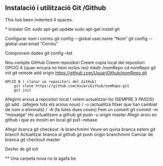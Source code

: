 ## Instalació i utilització Git /Github

<p>This has been indented 4 spaces.</p>
* Instalar Git:
sudo apt-get update
sudo apt-get install git

Configurar nom i correu 
	git config --global user.name “Nom”
	git config --global user.email “Correu”

Comprovem dades
	git config –list

Nou compte GitHub
Creem repositori
Creem copia local del repositori
	OPCIO A (quan encara no hem inclos res) 
		mkdir /nomRepo
		cd nomRepo
		git init 
		git remote add origin https://github.com/UsuariGithub/nomRepo.git
	
	OPCIO B ( clonar un repositori del GitHub)
		git clone https://github.com/UsuariGithub/nomRepo.git
		git init 

Afegirm arxius a repositori local I volem actualitzar-ho (SEMPRE 3 PASOS)
	git add .  (afegeix tots els arxius nous)  /   -u (actualitza fitxer que han cambiat 		de nom o eliminats) / -A  (fa totes dues coses)
	Fem un commit
		git commit -m “missatge”
	Ho actualitzem a github
		git push -u origin master
Afegir arxiu en github i que es mostri en local
git pull –rebase

Afegir branca 
 	git checkout -b branchmimi 
Veure en quina branca estem
	 git branch
Actualitzar branca al github
	 git push origin branchmimi
Canviar de branca 
	git checkout master


Desfer de git init

** Una carpeta nova no la agafa be 
